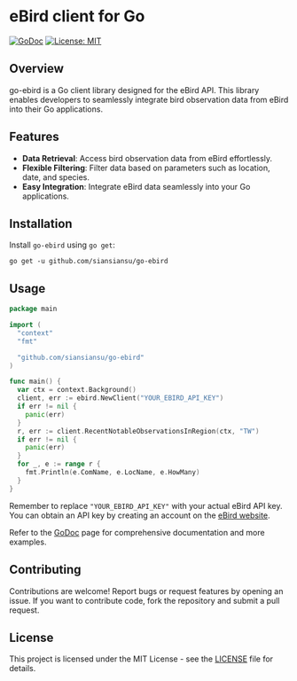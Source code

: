 # eBird client for Go

[![GoDoc](https://godoc.org/github.com/siansiansu/go-ebird?status.svg)](http://godoc.org/github.com/siansiansu/go-ebird) [![License: MIT](https://img.shields.io/badge/License-MIT-yellow.svg)](https://opensource.org/licenses/MIT)

## Overview

go-ebird is a Go client library designed for the eBird API. This library enables developers to seamlessly integrate bird observation data from eBird into their Go applications.

## Features

- **Data Retrieval**: Access bird observation data from eBird effortlessly.
- **Flexible Filtering**: Filter data based on parameters such as location, date, and species.
- **Easy Integration**: Integrate eBird data seamlessly into your Go applications.

## Installation

Install `go-ebird` using `go get`:

```shell
go get -u github.com/siansiansu/go-ebird
```

## Usage

```go
package main

import (
  "context"
  "fmt"

  "github.com/siansiansu/go-ebird"
)

func main() {
  var ctx = context.Background()
  client, err := ebird.NewClient("YOUR_EBIRD_API_KEY")
  if err != nil {
    panic(err)
  }
  r, err := client.RecentNotableObservationsInRegion(ctx, "TW")
  if err != nil {
    panic(err)
  }
  for _, e := range r {
    fmt.Println(e.ComName, e.LocName, e.HowMany)
  }
}
```

Remember to replace `"YOUR_EBIRD_API_KEY"` with your actual eBird API key. You can obtain an API key by creating an account on the [eBird website](https://ebird.org/api/keygen).

Refer to the [GoDoc](https://pkg.go.dev/github.com/siansiansu/go-ebird) page for comprehensive documentation and more examples.

## Contributing

Contributions are welcome! Report bugs or request features by opening an issue. If you want to contribute code, fork the repository and submit a pull request.

## License

This project is licensed under the MIT License - see the [LICENSE](./LICENSE) file for details.
